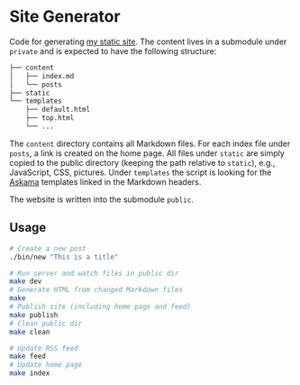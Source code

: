 # Site Generator

Code for generating [my static site](https://proceed-to-decode.com/). The content lives in a submodule under `private` and is expected to have the following structure:

```bash
├── content
│   ├── index.md
│   └── posts
├── static
└── templates
    ├── default.html
    ├── top.html
    └── ...
```

The `content` directory contains all Markdown files. For each index file under `posts`, a link is created on the home page. All files under `static` are simply copied to the public directory (keeping the path relative to `static`), e.g., JavaScript, CSS, pictures. Under `templates` the script is looking for the [Askama](https://github.com/djc/askama) templates linked in the Markdown headers.

The website is written into the submodule `public`.

## Usage

```bash
# Create a new post
./bin/new "This is a title"

# Run server and watch files in public dir
make dev
# Generate HTML from changed Markdown files
make
# Publish site (including home page and feed)
make publish
# Clean public dir
make clean

# Update RSS feed
make feed
# Update home page
make index
```
